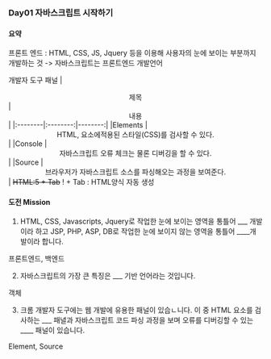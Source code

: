### Day01 자바스크립트 시작하기
#### 요약
프론트 엔드 : HTML, CSS, JS, Jquery 등을 이용해 사용자의 눈에 보이는 부분까지 개발하는 것
-> 자바스크립트는 프론트엔드 개발언어

개발자 도구 패널
|  <center>제목</center> |  <center>내용</center> |
|:--------|:--------:|--------:|
|Elements | <center>HTML, 요소에적용된 스타일(CSS)를 검사할 수 있다. </center> |
|Console | <center>자바스크립트 오류 체크는 물론 디버깅을 할 수 있다. </center> |
|Source | <center>브라우저가 자바스크립트 소스를 파싱해오는 과정을 보여준다. </center> |
~~HTML:5 + Tab~~ ! + Tab : HTML양식 자동 생성

#### 도전 Mission

01. HTML, CSS, Javascripts, Jquery로 작업한 눈에 보이는 영역을 통틀어 ___ 개발이라 하고 JSP, PHP, ASP, DB로 작업한 눈에 보이지 않는 영역을 통틀어 ____개발이라 합니다.

프론트엔드, 백엔드

02. 자바스크립트의 가장 큰 특징은 ___ 기반 언어라는 것입니다.

객체

03. 크롬 개발자 도구에는 웹 개발에 유용한 패널이 있습ㄴ니다. 이 중 HTML 요소를 검사하는 ___ 패녈과 자바스크립트 코드 파싱 과정을 보며 오류를 디버깅할 수 있는 ____ 패널이 있습니다.

Element, Source

